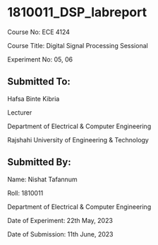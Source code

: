 # 1810011_DSP_labreport

Course No: ECE 4124

Course Title: Digital Signal Processing Sessional

Experiment No: 05, 06


	
## Submitted To:	

Hafsa Binte Kibria

Lecturer

Department of Electrical & Computer Engineering

Rajshahi University of Engineering & Technology

## Submitted By:

Name: Nishat Tafannum

Roll: 1810011

Department of Electrical & Computer Engineering
			
Date of Experiment: 22th May, 2023

Date of Submission: 11th June, 2023


